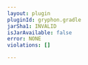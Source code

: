 ```yaml
---
layout: plugin
pluginId: gryphon.gradle
jarSha1: INVALID
isJarAvailable: false
error: NONE
violations: []

---
```

